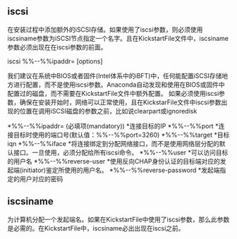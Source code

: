 ## iscsi 


在安装过程中添加额外的iSCSI存储。如果使用了iscsi参数，则必须使用iscsiname参数为iSCSI节点指定一个名字。且在KickstartFile文件中，iscsiname参数必须出现在在iscsi参数的前面。

 iscsi %%--%%ipaddr= [options] 

我们建议在系统中BIOS或者固件(Intel体系中的iBFT)中，任何能配置iSCSI存储地方进行配置，而不是使用iscsi参数。Anaconda自动发现和使用在BIOS或固件中配置过的磁盘，而不需要在KickstartFile文件中额外配置。
如果必须使用iscsi参数，确保在安装开始时，网络可以正常使用，且在KickstarFile文件中iscsi参数出现的位置在调用iSCSI磁盘的参数之前，比如说clearpart或ignoredisk

  *%%--%%ipaddr= (必填项(mandatory))
    *连接目标的IP
  *%%--%%port
    *连接目标时使用的端口号(默认值：%%--%%port=3260)
  *%%--%%target
    *目标iqn
  *%%--%%iface
    *将连接绑定到分配网络接口，而不是使用网络层分配的默认接口。一旦使用，必须分配给所有iscsi命令。
  *%%--%%user
    *可以访问目标的用户名
  *%%--%%reverse-user
    *使用反向CHAP身份认证的目标端对应的发起端(initiator)鉴定所使用的用户名。
  *%%--%%reverse-password
    *发起端指定的用户对应的密码



## iscsiname 


为计算机分配一个发起端名。如果在KickstartFile中使用了iscsi参数，那么此参数是必需的。在KickstartFile中，iscsiname必出出现在iscsi之前。

